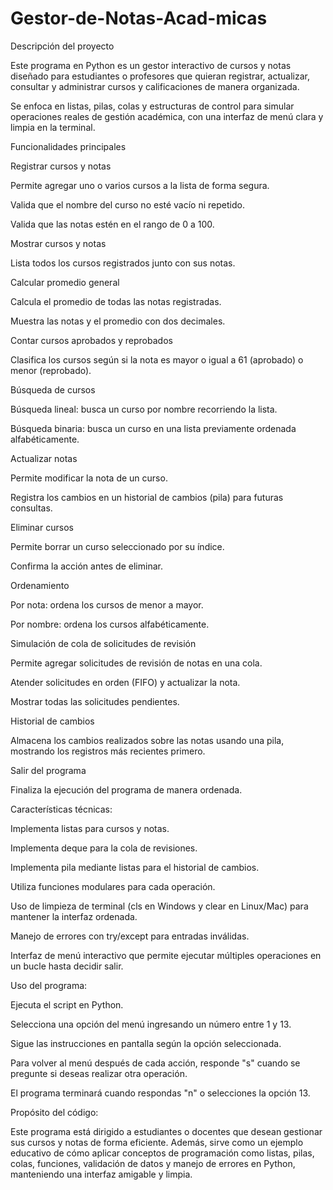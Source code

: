 # Gestor-de-Notas-Acad-micas
Descripción del proyecto

Este programa en Python es un gestor interactivo de cursos y notas diseñado para estudiantes o profesores que quieran registrar, actualizar, consultar y administrar cursos y calificaciones de manera organizada.

Se enfoca en listas, pilas, colas y estructuras de control para simular operaciones reales de gestión académica, con una interfaz de menú clara y limpia en la terminal.

Funcionalidades principales

Registrar cursos y notas

Permite agregar uno o varios cursos a la lista de forma segura.

Valida que el nombre del curso no esté vacío ni repetido.

Valida que las notas estén en el rango de 0 a 100.

Mostrar cursos y notas

Lista todos los cursos registrados junto con sus notas.

Calcular promedio general

Calcula el promedio de todas las notas registradas.

Muestra las notas y el promedio con dos decimales.

Contar cursos aprobados y reprobados

Clasifica los cursos según si la nota es mayor o igual a 61 (aprobado) o menor (reprobado).

Búsqueda de cursos

Búsqueda lineal: busca un curso por nombre recorriendo la lista.

Búsqueda binaria: busca un curso en una lista previamente ordenada alfabéticamente.

Actualizar notas

Permite modificar la nota de un curso.

Registra los cambios en un historial de cambios (pila) para futuras consultas.

Eliminar cursos

Permite borrar un curso seleccionado por su índice.

Confirma la acción antes de eliminar.

Ordenamiento

Por nota: ordena los cursos de menor a mayor.

Por nombre: ordena los cursos alfabéticamente.

Simulación de cola de solicitudes de revisión

Permite agregar solicitudes de revisión de notas en una cola.

Atender solicitudes en orden (FIFO) y actualizar la nota.

Mostrar todas las solicitudes pendientes.

Historial de cambios

Almacena los cambios realizados sobre las notas usando una pila, mostrando los registros más recientes primero.

Salir del programa

Finaliza la ejecución del programa de manera ordenada.

Características técnicas:

Implementa listas para cursos y notas.

Implementa deque para la cola de revisiones.

Implementa pila mediante listas para el historial de cambios.

Utiliza funciones modulares para cada operación.

Uso de limpieza de terminal (cls en Windows y clear en Linux/Mac) para mantener la interfaz ordenada.

Manejo de errores con try/except para entradas inválidas.

Interfaz de menú interactivo que permite ejecutar múltiples operaciones en un bucle hasta decidir salir.

Uso del programa:

Ejecuta el script en Python.

Selecciona una opción del menú ingresando un número entre 1 y 13.

Sigue las instrucciones en pantalla según la opción seleccionada.

Para volver al menú después de cada acción, responde "s" cuando se pregunte si deseas realizar otra operación.

El programa terminará cuando respondas "n" o selecciones la opción 13.

Propósito del código:

Este programa está dirigido a estudiantes o docentes que desean gestionar sus cursos y notas de forma eficiente.
Además, sirve como un ejemplo educativo de cómo aplicar conceptos de programación como listas, pilas, colas, funciones, validación de datos y manejo de errores en Python, manteniendo una interfaz amigable y limpia.

